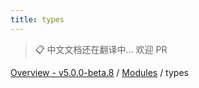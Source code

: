 ```yaml
---
title: types
---
```


> 📋 中文文档还在翻译中... 欢迎 PR

[Overview - v5.0.0-beta.8](../README.zh.md) / [Modules](../modules.zh.md) / types
